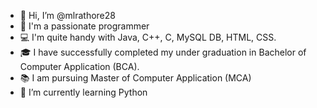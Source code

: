- 👋 Hi, I’m @mlrathore28
- 👨 I'm a passionate programmer
- 💻 I'm quite handy with Java, C++, C, MySQL DB, HTML, CSS.
- 🎓 I have successfully completed my under graduation in Bachelor of Computer Application (BCA).
- 📚 I am pursuing Master of Computer Application (MCA)
- 🌱 I’m currently learning Python

<!---
mlrathore28/mlrathore28 is a ✨ special ✨ repository because its `README.md` (this file) appears on your GitHub profile.
You can click the Preview link to take a look at your changes.
--->
